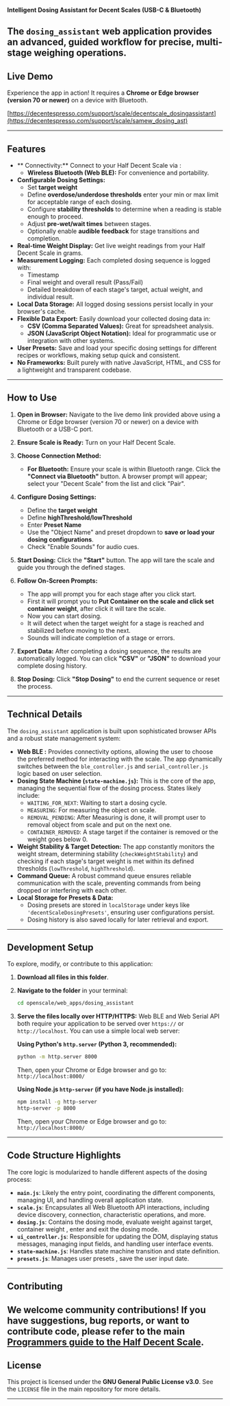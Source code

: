 **Intelligent Dosing Assistant for Decent Scales (USB-C & Bluetooth)**

The `dosing_assistant` web application provides an advanced, guided workflow for precise, multi-stage weighing operations. 
---

## Live Demo

Experience the app in action! It requires a **Chrome or Edge browser (version 70 or newer)** on a device with Bluetooth.

[https://decentespresso.com/support/scale/decentscale_dosingassistant](https://decentespresso.com/support/scale/samew_dosing_ast)

---

## Features

* ** Connectivity:** Connect to your Half Decent Scale via :
    * **Wireless Bluetooth (Web BLE):** For convenience and portability.
* **Configurable Dosing Settings:**
    * Set **target weight**
    * Define **overdose/underdose thresholds** enter your min or max limit for acceptable range of each dosing.
    * Configure **stability thresholds** to determine when a reading is stable enough to proceed.
    * Adjust **pre-wet/wait times** between stages.
    * Optionally enable **audible feedback** for stage transitions and completion.
* **Real-time Weight Display:** Get live weight readings from your Half Decent Scale in grams.
* **Measurement Logging:** Each completed dosing sequence is logged with:
    * Timestamp
    * Final weight and overall result (Pass/Fail)
    * Detailed breakdown of each stage's target, actual weight, and individual result.
* **Local Data Storage:** All logged dosing sessions persist locally in your browser's cache.
* **Flexible Data Export:** Easily download your collected dosing data in:
    * **CSV (Comma Separated Values):** Great for spreadsheet analysis.
    * **JSON (JavaScript Object Notation):** Ideal for programmatic use or integration with other systems.
* **User Presets:** Save and load your specific dosing settings for different recipes or workflows, making setup quick and consistent.
* **No Frameworks:** Built purely with native JavaScript, HTML, and CSS for a lightweight and transparent codebase.

---

## How to Use

1.  **Open in Browser:** Navigate to the live demo link provided above using a Chrome or Edge browser (version 70 or newer) on a device with Bluetooth or a USB-C port.
2.  **Ensure Scale is Ready:** Turn on your Half Decent Scale.
3.  **Choose Connection Method:**
    * **For Bluetooth:** Ensure your scale is within Bluetooth range. Click the **"Connect via Bluetooth"** button. A browser prompt will appear; select your "Decent Scale" from the list and click "Pair".
4.  **Configure Dosing Settings:**
    * Define the **target weight**
    * Define **highThreshold/lowThreshold**
    * Enter **Preset Name**
    * Use the "Object Name" and preset dropdown to **save or load your dosing configurations**.
    * Check "Enable Sounds" for audio cues.
    
5.  **Start Dosing:** Click the **"Start"** button. The app will tare the scale and guide you through the defined stages.
6.  **Follow On-Screen Prompts:**
    * The app will prompt you for each stage after you click start.
    * First it will prompt you to **Put Container on the scale and click set container weight**, after click it will tare the scale.
    * Now you can start dosing.
    * It will detect when the target weight for a stage is reached and stabilized before moving to the next.
    * Sounds will indicate completion of a stage or errors.
7.  **Export Data:** After completing a dosing sequence, the results are automatically logged. You can click **"CSV"** or **"JSON"** to download your complete dosing history.
8.  **Stop Dosing:** Click **"Stop Dosing"** to end the current sequence or reset the process.

---

## Technical Details

The `dosing_assistant` application is built upon sophisticated browser APIs and a robust state management system:

* **Web BLE :** Provides connectivity options, allowing the user to choose the preferred method for interacting with the scale. The app dynamically switches between the `ble_controller.js` and `serial_controller.js` logic based on user selection.
* **Dosing State Machine (`state-machine.js`):** This is the core of the app, managing the sequential flow of the dosing process. States likely include:
    * `WAITING_FOR_NEXT`: Waiting to start a dosing cycle.
    * `MEASURING`: For measuring the object on scale.
    * `REMOVAL_PENDING`: After Measuring is done, it will prompt user to removal object from scale and put on the next one.
    * `CONTAINER_REMOVED`: A stage target if the container is removed or the weight goes below 0.
* **Weight Stability & Target Detection:** The app constantly monitors the weight stream, determining stability (`checkWeightStability`) and checking if each stage's target weight is met within its defined thresholds (`lowThreshold`, `highThreshold`).
* **Command Queue:** A robust command queue ensures reliable communication with the scale, preventing commands from being dropped or interfering with each other.
* **Local Storage for Presets & Data:**
    * Dosing presets are stored in `localStorage` under keys like `'decentScaleDosingPresets'`, ensuring user configurations persist.
    * Dosing history is also saved locally for later retrieval and export.

---

## Development Setup

To explore, modify, or contribute to this application:

1.  **Download all files in this folder**.
2.  **Navigate to the folder** in your terminal:

    ```bash
    cd openscale/web_apps/dosing_assistant
    ```

3.  **Serve the files locally over HTTP/HTTPS:**
    Web BLE and Web Serial API both require your application to be served over `https://` or `http://localhost`. You can use a simple local web server:

    **Using Python's `http.server` (Python 3, recommended):**

    ```bash
    python -m http.server 8000
    ```

    Then, open your Chrome or Edge browser and go to: `http://localhost:8000/`

    **Using Node.js `http-server` (if you have Node.js installed):**

    ```bash
    npm install -g http-server
    http-server -p 8000
    ```

    Then, open your Chrome or Edge browser and go to: `http://localhost:8000/`

---

## Code Structure Highlights

The core logic is modularized to handle different aspects of the dosing process:

* **`main.js`**: Likely the entry point, coordinating the different components, managing UI, and handling overall application state.
* **`scale.js`**: Encapsulates all Web Bluetooth API interactions, including device discovery, connection, characteristic operations, and more.
* **`dosing.js`**: Contains the dosing mode, evaluate weight against target, container weight , enter and exit the dosing mode.
* **`ui_controller.js`**: Responsible for updating the DOM, displaying status messages, managing input fields, and handling user interface events.
* **`state-machine.js`**: Handles state machine transition and state definition.
* **`presets.js`**: Manages user presets , save the user input date. 

---

## Contributing

We welcome community contributions! If you have suggestions, bug reports, or want to contribute code, 
please refer to the main [Programmers guide to the Half Decent Scale](https://decentespresso.com/docs/programmers_guide_to_the_half_decent_scale).
---

## License

This project is licensed under the **GNU General Public License v3.0**. See the `LICENSE` file in the main repository for more details.

---
